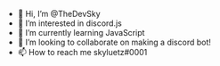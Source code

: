 - 👋 Hi, I’m @TheDevSky
- 👀 I’m interested in discord.js
- 🌱 I’m currently learning JavaScript
- 💞️ I’m looking to collaborate on making a discord bot!
- 📫 How to reach me skyluetz#0001

<!---
TheDevSky/TheDevSky is a ✨ special ✨ repository because its `README.md` (this file) appears on your GitHub profile.
You can click the Preview link to take a look at your changes.
--->
